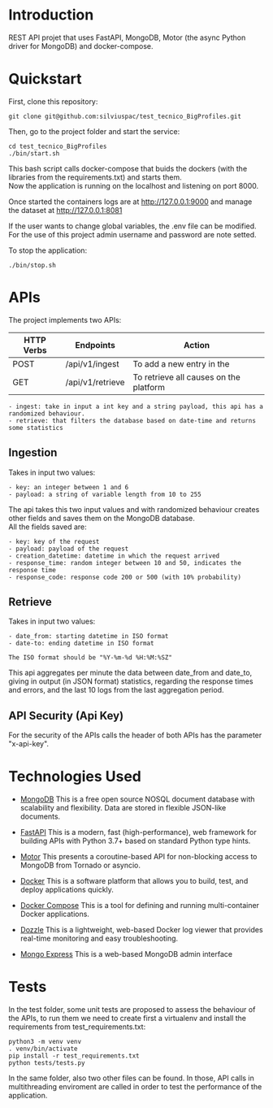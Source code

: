 # Introduction
REST API projet that uses FastAPI, MongoDB, Motor (the async Python driver for MongoDB) and docker-compose.<br />

# Quickstart

First, clone this repository:

    git clone git@github.com:silviuspac/test_tecnico_BigProfiles.git

Then, go to the project folder and start the service:

    cd test_tecnico_BigProfiles
    ./bin/start.sh

This bash script calls docker-compose that buids the dockers (with the libraries from the requirements.txt) and starts them. <br />
Now the application is running on the localhost and listening on port 8000.

Once started the containers logs are at http://127.0.0.1:9000 and manage the dataset at http://127.0.0.1:8081

If the user wants to change global variables, the .env file can be modified. For the use of this project admin username and password are note setted.

To stop the application:

    ./bin/stop.sh


# APIs
The project implements two APIs:

| HTTP Verbs | Endpoints | Action |
| --- | --- | --- |
| POST | /api/v1/ingest | To add a new entry in the  |
| GET | /api/v1/retrieve | To retrieve all causes on the platform |

    - ingest: take in input a int key and a string payload, this api has a randomized behaviour. 
    - retrieve: that filters the database based on date-time and returns some statistics

## Ingestion 
Takes in input two values: <br />

    - key: an integer between 1 and 6
    - payload: a string of variable length from 10 to 255

The api takes this two input values and with randomized behaviour creates other fields and saves them on the MongoDB database.<br />
All the fields saved are:

    - key: key of the request
    - payload: payload of the request
    - creation_datetime: datetime in which the request arrived
    - response_time: random integer between 10 and 50, indicates the response time
    - response_code: response code 200 or 500 (with 10% probability) 

## Retrieve
Takes in input two values: <br />

    - date_from: starting datetime in ISO format
    - date-to: ending datetime in ISO format

    The ISO format should be "%Y-%m-%d %H:%M:%SZ"

This api aggregates per minute the data between date_from and date_to, giving in output (in JSON format) statistics, regarding the response times and errors, and the last 10 logs from the last aggregation period.

## API Security (Api Key)
For the security of the APIs calls the header of both APIs has the parameter "x-api-key".

# Technologies Used
* [MongoDB](https://www.mongodb.com/) This is a free open source NOSQL document database with scalability and flexibility. Data are stored in flexible JSON-like documents.
  
* [FastAPI](https://fastapi.tiangolo.com/) This is a modern, fast (high-performance), web framework for building APIs with Python 3.7+ based on standard Python type hints.

* [Motor](https://www.mongodb.com/docs/drivers/motor/) This presents a coroutine-based API for non-blocking access to MongoDB from Tornado or asyncio.

* [Docker](https://www.docker.com/) This is a software platform that allows you to build, test, and deploy applications quickly.

* [Docker Compose](https://docs.docker.com/compose/) This is a tool for defining and running multi-container Docker applications.

* [Dozzle](https://dozzle.dev/) This is a lightweight, web-based Docker log viewer that provides real-time monitoring and easy troubleshooting.

* [Mongo Express](https://github.com/mongo-express/mongo-express) This is a web-based MongoDB admin interface

# Tests
In the test folder, some unit tests are proposed to assess the behaviour of the APIs, to run them we need to create first a virtualenv and install the requirements from test_requirements.txt:

    python3 -m venv venv
    . venv/bin/activate
    pip install -r test_requirements.txt
    python tests/tests.py

In the same folder, also two other files can be found. In those, API calls in multithreading enviroment are called in order to test the performance of the application. 